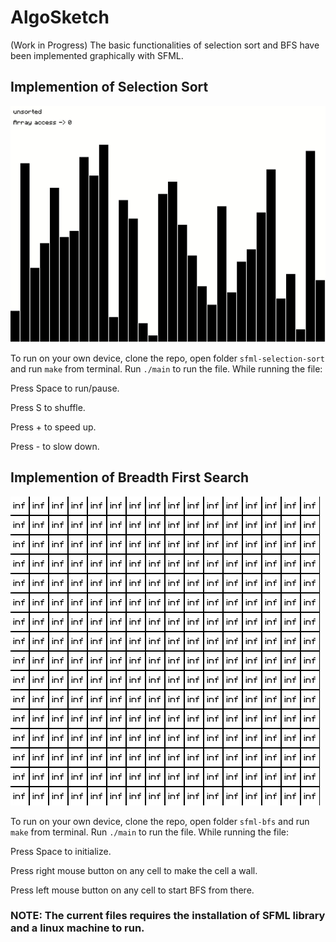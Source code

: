 # AlgoSketch
(Work in Progress)
The basic functionalities of selection sort and BFS have been implemented graphically with SFML. 

## Implemention of Selection Sort
![Selection Sort](demo/Selection-Sort-Demo.gif)

To run on your own device, clone the repo, open folder `sfml-selection-sort` and run `make` from terminal. Run `./main` to run the file. While running the file: 

Press Space to run/pause.

Press S to shuffle.

Press + to speed up.

Press - to slow down.

## Implemention of Breadth First Search
![Breadth First Search](demo/BFS-Demo.gif)

To run on your own device, clone the repo, open folder `sfml-bfs` and run `make` from terminal. Run `./main` to run the file. While running the file: 

Press Space to initialize.

Press right mouse button on any cell to make the cell a wall.

Press left mouse button on any cell to start BFS from there.

### NOTE: The current files requires the installation of SFML library and a linux machine to run.

